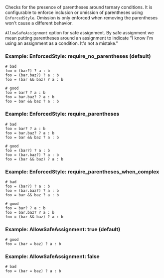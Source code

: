 Checks for the presence of parentheses around ternary
conditions. It is configurable to enforce inclusion or omission of
parentheses using `EnforcedStyle`. Omission is only enforced when
removing the parentheses won't cause a different behavior.

`AllowSafeAssignment` option for safe assignment.
By safe assignment we mean putting parentheses around
an assignment to indicate "I know I'm using an assignment
as a condition. It's not a mistake."

### Example: EnforcedStyle: require_no_parentheses (default)
    # bad
    foo = (bar?) ? a : b
    foo = (bar.baz?) ? a : b
    foo = (bar && baz) ? a : b

    # good
    foo = bar? ? a : b
    foo = bar.baz? ? a : b
    foo = bar && baz ? a : b

### Example: EnforcedStyle: require_parentheses
    # bad
    foo = bar? ? a : b
    foo = bar.baz? ? a : b
    foo = bar && baz ? a : b

    # good
    foo = (bar?) ? a : b
    foo = (bar.baz?) ? a : b
    foo = (bar && baz) ? a : b

### Example: EnforcedStyle: require_parentheses_when_complex
    # bad
    foo = (bar?) ? a : b
    foo = (bar.baz?) ? a : b
    foo = bar && baz ? a : b

    # good
    foo = bar? ? a : b
    foo = bar.baz? ? a : b
    foo = (bar && baz) ? a : b

### Example: AllowSafeAssignment: true (default)
    # good
    foo = (bar = baz) ? a : b

### Example: AllowSafeAssignment: false
    # bad
    foo = (bar = baz) ? a : b
